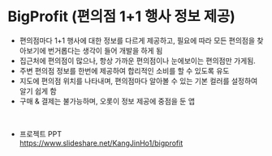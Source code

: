# BigProfit (편의점 1+1 행사 정보 제공)


- 편의점마다 1+1 행사에 대한 정보를 다르게 제공하고, 필요에 따라 모든 편의점을 찾아보기에 번거롭다는 생각이 들어 개발을 하게 됨
- 집근처에 편의점이 많으나, 항상 가까운 편의점이나 눈에보이는 편의점만 가게됨.
- 주변 편의점 정보를 한번에 제공하여 합리적인 소비를 할 수 있도록 유도
- 지도에 편의점 위치를 나타내며, 편의점마다 알아볼 수 있는 기본 컬러를 설정하여 알기 쉽게 함
- 구매 & 결제는 불가능하며, 오롯이 정보 제공에 중점을 둔 앱
</br>


- 프로젝트 PPT</br>
https://www.slideshare.net/KangJinHo1/bigprofit
